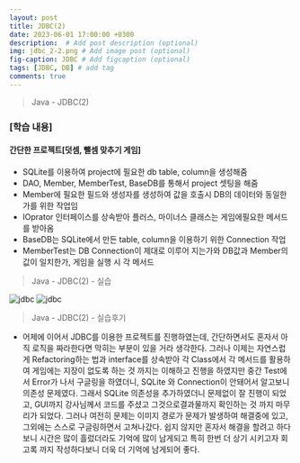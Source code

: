 ```yaml
---
layout: post
title: JDBC(2)
date: 2023-06-01 17:00:00 +0300
description:  # Add post description (optional)
img: jdbc_2-2.png # Add image post (optional)
fig-caption: JDBC # Add figcaption (optional)
tags: [JDBC, DB] # add tag
comments: true
---
```


>Java - JDBC(2)

### [학습 내용]

#### 간단한 프로젝트[덧셈, 뺄셈 맞추기 게임]

* SQLite를 이용하여 project에 필요한 db table, column을 생성해줌
* DAO, Member, MemberTest, BaseDB를 통해서 project 셋팅을 해줌
* Member에 필요한 필드와 생성자를 생성하여 값을 호출시 DB의 데이터와 동일한가를 위한 작업임
* IOprator 인터페이스를 상속받아 플러스, 마이너스 클래스는 게임에필요한 메서드를 받아옴
* BaseDB는 SQLite에서 만든 table, column을 이용하기 위한 Connection 작업
* MemberTest는 DB Connection이 제대로 이루어 지는가와 DB값과 Member의 값이 일치한가, 게임을 실행 시 각 메서드

>Java - JDBC(2) - 실습

![jdbc]({{site.baseurl}}/assets/img/jdbc_2.png)
![jdbc]({{site.baseurl}}/assets/img/jdbc_2-1.png)

>Java - JDBC(2) - 실습후기

* 어제에 이어서 JDBC를 이용한 프로젝트를 진행하였는데, 간단하면서도 혼자서 아직 로직을 짜라한다면 막히는 부분이 있을 거라 생각한다. 그러나 이제는 자연스럽게 Refactoring하는 법과 interface를 상속받아 각 Class에서 각 메서드를 활용하여 게임에는 지장이 없도록 하는 것 까지는 이해하고 진행을 하였지만 중간 Test에서 Error가 나서 구글링을 하였더니, SQLite 와 Connection이 안돼어서 알고보니 의존성 문제였다. 그래서 SQLite 의존성을 추가하였더니 문제없이 잘 진행이 되었고, GUI까지 강사님께서 코드를 주셨고 그것으로결과물까지 확인하는 것 까지 마무리가 되었다. 그러나 여전히 문제는 이미지 경로가 문제가 발생하여 해결중에 있고, 그외에는 스스로 구글링하면서 고쳐나갔다. 쉽지 않지만 혼자서 해결을 할려고 하다보니 시간은 많이 흘렀더라도 기억에 많이 남게되고 특히 한번 더 상기 시키고자 회고록 까지 작성하다보니 더욱 더 기억에 남게되어 좋다.